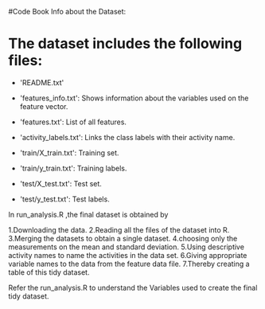 #Code Book
Info about the Dataset:

The dataset includes the following files:
=========================================

- 'README.txt'

- 'features_info.txt': Shows information about the variables used on the feature vector.

- 'features.txt': List of all features.

- 'activity_labels.txt': Links the class labels with their activity name.

- 'train/X_train.txt': Training set.

- 'train/y_train.txt': Training labels.

- 'test/X_test.txt': Test set.

- 'test/y_test.txt': Test labels.

In run_analysis.R ,the final dataset is obtained by

1.Downloading the data.
2.Reading all the files of the dataset into R.
3.Merging the datasets to obtain a single dataset.
4.choosing only  the measurements on the mean and standard deviation.
5.Using descriptive activity names to name the activities in the data set.
6.Giving appropriate variable names to the data from the feature data file.
7.Thereby creating a table of this tidy dataset.

Refer the run_analysis.R to understand the Variables used to create the final tidy dataset.

